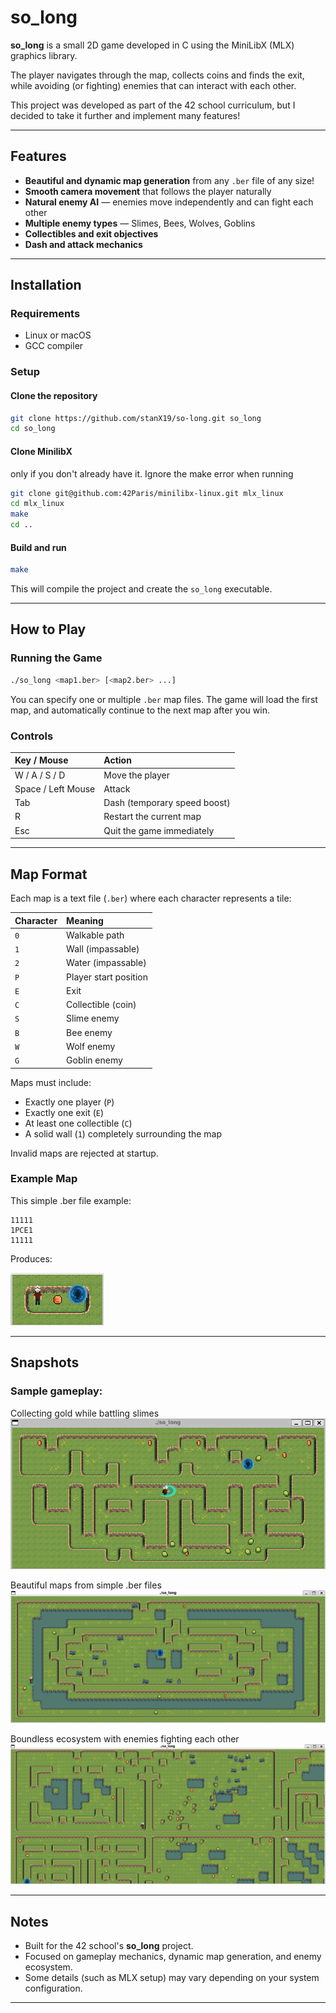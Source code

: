 # so_long

**so_long** is a small 2D game developed in C using the MiniLibX (MLX) graphics library.

The player navigates through the map, collects coins and finds the exit, while avoiding (or fighting) enemies that can interact with each other.

This project was developed as part of the 42 school curriculum, but I decided to take it further and implement many features!

---

## Features

- **Beautiful and dynamic map generation** from any `.ber` file of any size!
- **Smooth camera movement** that follows the player naturally
- **Natural enemy AI** — enemies move independently and can fight each other
- **Multiple enemy types** — Slimes, Bees, Wolves, Goblins
- **Collectibles and exit objectives**
- **Dash and attack mechanics**

---

## Installation

### Requirements

- Linux or macOS
- GCC compiler

### Setup

#### Clone the repository

```bash
git clone https://github.com/stanX19/so-long.git so_long
cd so_long
```

#### Clone MinilibX
only if you don't already have it. Ignore the make error when running

```bash
git clone git@github.com:42Paris/minilibx-linux.git mlx_linux
cd mlx_linux
make
cd ..
```

#### Build and run

```bash
make
```

This will compile the project and create the `so_long` executable.

---

## How to Play

### Running the Game

```bash
./so_long <map1.ber> [<map2.ber> ...]
```

You can specify one or multiple `.ber` map files.
The game will load the first map, and automatically continue to the next map after you win.

### Controls

| Key / Mouse         | Action                       |
|:--------------------|:------------------------------|
| W / A / S / D        | Move the player               |
| Space / Left Mouse   | Attack                        |
| Tab                  | Dash (temporary speed boost)  |
| R                    | Restart the current map       |
| Esc                  | Quit the game immediately     |

---

## Map Format

Each map is a text file (`.ber`) where each character represents a tile:

| Character | Meaning              |
|:----------|:---------------------|
| `0`       | Walkable path         |
| `1`       | Wall (impassable)     |
| `2`       | Water (impassable)    |
| `P`       | Player start position |
| `E`       | Exit                  |
| `C`       | Collectible (coin)    |
| `S`       | Slime enemy           |
| `B`       | Bee enemy             |
| `W`       | Wolf enemy            |
| `G`       | Goblin enemy          |

Maps must include:
- Exactly one player (`P`)
- Exactly one exit (`E`)
- At least one collectible (`C`)
- A solid wall (`1`) completely surrounding the map

Invalid maps are rejected at startup.

### Example Map

This simple .ber file example:

```
11111
1PCE1
11111
```

Produces:

![Simple map](assets/snapshots/img_4.png)

---

## Snapshots

### Sample gameplay:

Collecting gold while battling slimes
![Snapshot 1](assets/snapshots/img.png)

Beautiful maps from simple .ber files
![Snapshot 2](assets/snapshots/img_1.png)

Boundless ecosystem with enemies fighting each other
![Snapshot 4](assets/snapshots/img_3.png)

---

## Notes

- Built for the 42 school's **so_long** project.
- Focused on gameplay mechanics, dynamic map generation, and enemy ecosystem.
- Some details (such as MLX setup) may vary depending on your system configuration.

---

